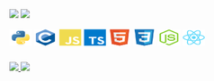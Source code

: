 <!-- # Hi, I'm Lukas -->

<div>
    <!-- <a href="https://github.com/lukasvasadi"></a> -->
    <img height="180em" src="https://github-readme-stats.vercel.app/api?username=lukasvasadi&show_icons=true&theme=omni&include_all_commits=false&count_private=true"/>
    <img height="180em" src="https://github-readme-stats.vercel.app/api/top-langs/?username=lukasvasadi&layout=compact&langs_count=7&theme=omni"/>
</div>
 
<div style="display: inline_block"><br>
    <img align="center" alt="Python" height="30" width="40" src="https://raw.githubusercontent.com/devicons/devicon/master/icons/python/python-original.svg">
    <img align="center" alt="C" height="30" width="40" src="https://raw.githubusercontent.com/devicons/devicon/master/icons/c/c-original.svg">
    <img align="center" alt="Js" height="30" width="40" src="https://raw.githubusercontent.com/devicons/devicon/master/icons/javascript/javascript-plain.svg">
    <img align="center" alt="Ts" height="30" width="40" src="https://raw.githubusercontent.com/devicons/devicon/master/icons/typescript/typescript-plain.svg">
    <img align="center" alt="HTML" height="30" width="40" src="https://raw.githubusercontent.com/devicons/devicon/master/icons/html5/html5-original.svg">
    <img align="center" alt="CSS" height="30" width="40" src="https://raw.githubusercontent.com/devicons/devicon/master/icons/css3/css3-original.svg">
    <img align="center" alt="Node" height="30" width="40" src="https://raw.githubusercontent.com/devicons/devicon/master/icons/nodejs/nodejs-plain.svg">
    <img align="center" alt="React" height="30" width="40" src="https://raw.githubusercontent.com/devicons/devicon/master/icons/react/react-original.svg">
</div>
 
##

<div style="display: inline-block">
    <a href="mailto:lukas.vasadi@gmail.com">
        <img src="https://img.shields.io/badge/Gmail-D14836?style=for-the-badge&logo=gmail&logoColor=white" />
    </a>
    <a href="https://linkedin.com/in/lukasvasadi">
        <img src="https://img.shields.io/badge/LinkedIn-0077B5?style=for-the-badge&logo=linkedin&logoColor=white" />
    </a>
</div>
